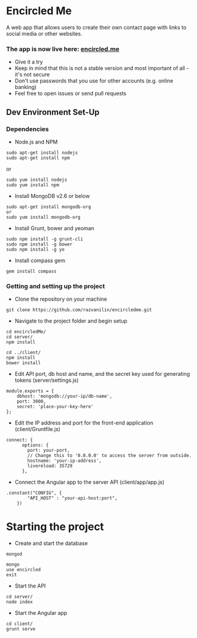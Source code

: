 # Encircled Me #

A web app that allows users to create their own contact page with links to social media or other websites.

### The app is now live here: [encircled.me](http://encircled.me/) ##
* Give it a try 
* Keep in mind that this is not a stable version and most important of all - it's not secure
* Don't use passwords that you use for other accounts (e.g. online banking)
* Feel free to open issues or send pull requests

## Dev Environment Set-Up ##

### Dependencies ###
* Node.js and NPM

```
sudo apt-get install nodejs
sudo apt-get install npm
```
or

```
sudo yum install nodejs
sudo yum install npm
```
* Install MongoDB v2.6 or below

```
sudo apt-get install mongodb-org
or
sudo yum install mongodb-org
```
* Install Grunt, bower and yeoman

```
sudo npm install -g grunt-cli
sudo npm install -g bower
sudo npm install -g yo
```
* Install compass gem
```
gem install compass
```

### Getting and setting up the project

* Clone the repository on your machine
```
git clone https://github.com/razvanilin/encircledme.git
```
* Navigate to the project folder and begin setup

```
cd encircledMe/
cd server/
npm install

cd ../client/
npm install
bower install
```
* Edit API port, db host and name, and the secret key used for generating tokens (server/settings.js)

```
module.exports = {
	dbhost: 'mongodb://your-ip/db-name',
	port: 3000,
	secret: 'place-your-key-here'
};
```
* Edit the IP address and port for the front-end application (client/Gruntfile.js)

```
connect: {
      options: {
        port: your-port,
        // Change this to '0.0.0.0' to access the server from outside.
        hostname: 'your-ip-address',
        livereload: 35729
      },
```
* Connect the Angular app to the server API (client/app/app.js)

```
.constant("CONFIG", {
        "API_HOST" : "your-api-host:port",
    })
```

# Starting the project #
* Create and start the database

```
mongod

mongo
use encircled
exit
```

* Start the API

```
cd server/
node index
```
* Start the Angular app

```
cd client/
grunt serve
```
